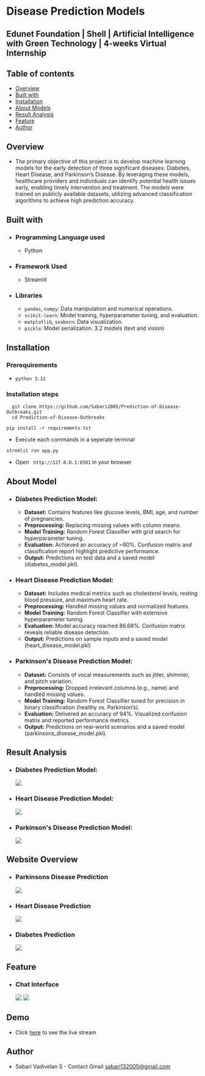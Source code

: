 # Disease Prediction Models
## Edunet Foundation | Shell | Artificial Intelligence with Green Technology | 4-weeks Virtual Internship 



## Table of contents

- [Overview](#overview)
- [Built with](#built-with)
- [Installation](#installation)
- [About Models](#about)
- [Result Analysis](#resultanalysis)
- [Feature](#features)
- [Author](#author)


## Overview
- The primary objective of this project is to develop machine learning models for the early detection of
three significant diseases: Diabetes, Heart Disease, and Parkinson’s Disease. By leveraging these models,
healthcare providers and individuals can identify potential health issues early, enabling timely
intervention and treatment. The models were trained on publicly available datasets, utilizing advanced
classification algorithms to achieve high prediction accuracy.

## Built with

- ### Programming Language used
    - Python

- ### Framework Used
    - Streamlit

- ### Libraries
  - `pandas`, `numpy`: Data manipulation and numerical operations.
  - `scikit-learn`: Model training, hyperparameter tuning, and evaluation.
  - `matplotlib`, `seaborn`: Data visualization.
  - `pickle`: Model serialization.
3.2 models (text and vision)


## Installation

### Prerequirements
  - `python 3.12`

### Installation steps

  ```
    git clone https://github.com/Sabari2005/Prediction-of-Disease-Outbreaks.git
    cd Prediction-of-Disease-Outbreaks
  ```
  ```
  pip install -r requirements.txt
  ```

  - Execute each commands in a seperate terminal
  ```
  stremlit run app.py
  ```
  - Open ` http://127.0.0.1:8501` in your browser


## About Model

- ### Diabetes Prediction Model:
    - **Dataset:** Contains features like glucose levels, BMI, age, and number of pregnancies.
    - **Preprocessing:** Replacing missing values with column means.
    - **Model Training:** Random Forest Classifier with grid search for hyperparameter tuning.
    - **Evaluation:** Achieved an accuracy of ~90%. Confusion matrix and classification report highlight
    predictive performance.
    - **Output:** Predictions on test data and a saved model (diabetes_model.pkl).

- ### Heart Disease Prediction Model:
    - **Dataset:** Includes medical metrics such as cholesterol levels, resting blood pressure, and
    maximum heart rate.
    - **Preprocessing:** Handled missing values and normalized features.
    - **Model Training:** Random Forest Classifier with extensive hyperparameter tuning.
    - **Evaluation:** Model accuracy reached 86.68%. Confusion matrix reveals reliable disease
    detection.
    - **Output:** Predictions on sample inputs and a saved model (heart_disease_model.pkl)

- ### Parkinson's Disease Prediction Model:
    - **Dataset:** Consists of vocal measurements such as jitter, shimmer, and pitch variation.
    - **Preprocessing:** Dropped irrelevant columns (e.g., name) and handled missing values.
    - **Model Training:** Random Forest Classifier tuned for precision in binary classification (healthy vs.
    Parkinson’s).
    - **Evaluation:** Delivered an accuracy of 94%. Visualized confusion matrix and reported
    performance metrics.
    - **Output:** Predictions on real-world scenarios and a saved model (parkinsons_disease_model.pkl).


## Result Analysis

- ### Diabetes Prediction Model:
    <img src="./scores/diabetes.png">

- ### Heart Disease Prediction Model:
    <img src="./scores/Heart_disease.png">


- ### Parkinson's Disease Prediction Model:
    <img src="./scores/Parkinsons.png">


## Website Overview
  - ### Parkinsons Disease Prediction
    <img src="./screenshots/web1.png">

  - ### Heart Disease Prediction
    <img src="./screenshots/web2.png">

  - ### Diabetes Prediction
    <img src="./screenshots/web3.png">
    
## Feature

  - ### Chat Interface
    <img src="./screenshots/web4.png">
    <img src="./screenshots/web5.png">


## Demo 

- Click [here](./assets/videos/demo.mp4) to see the live stream


## Author

- Sabari Vadivelan S - Contact Gmail [sabari132005@gmail.com]()

